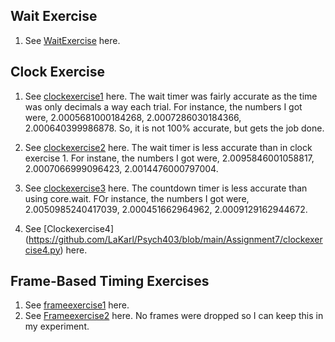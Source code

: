 ## Wait Exercise

1. See [WaitExercise](https://github.com/LaKarl/Psych403/blob/main/Assignment7/waitexercise.py) here.


## Clock Exercise
1. See [clockexercise1](https://github.com/LaKarl/Psych403/blob/main/Assignment7/clockexercise1.py) here.
The wait timer was fairly accurate as the time was only decimals a way each trial. For instance, the numbers I got were, 2.0005681000184268, 2.0007286030184366, 2.000640399986878. So, it is not 100% accurate, but gets the job done.

2. See [clockexercise2](https://github.com/LaKarl/Psych403/blob/main/Assignment7/clockexercise2.py) here.
The wait timer is less accurate than in clock exercise 1. For instane, the numbers I got were, 2.0095846001058817, 2.0007066999096423, 2.0014476000797004.

3. See [clockexercise3](https://github.com/LaKarl/Psych403/blob/main/Assignment7/clockexercise3.py) here. The countdown timer is less accurate than using core.wait. FOr instance, the numbers I got were, 2.0050985240417039, 2.000451662964962, 2.0009129162944672.
4. See [Clockexercise4] (https://github.com/LaKarl/Psych403/blob/main/Assignment7/clockexercise4.py) here.


## Frame-Based Timing Exercises
1. See [frameexercise1](https://github.com/LaKarl/Psych403/blob/main/Assignment7/framexercise1.py) here. 
2. See [Frameexercise2](https://github.com/LaKarl/Psych403/blob/main/Assignment7/frameexercise2.py) here. 
No frames were dropped so I can keep this in my experiment.

